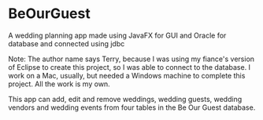 # BeOurGuest
A wedding planning app made using JavaFX for GUI and Oracle for database and connected using jdbc

Note: The author name says Terry, because I was using my fiance's version of Eclipse to create this project, so I was able to connect to the database.
I work on a Mac, usually, but needed a Windows machine to complete this project. All the work is my own.

This app can add, edit and remove weddings, wedding guests, wedding vendors and wedding events from four tables in the Be Our Guest database.
